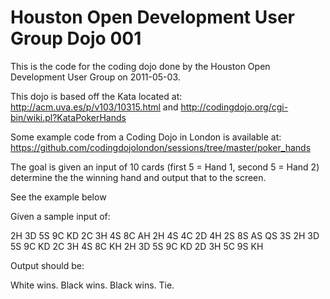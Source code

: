 Houston Open Development User Group Dojo 001
============================================

This is the code for the coding dojo done by the Houston Open Development User 
Group on 2011-05-03.

This dojo is based off the Kata located at: 
http://acm.uva.es/p/v103/10315.html and 
http://codingdojo.org/cgi-bin/wiki.pl?KataPokerHands

Some example code from a Coding Dojo in London is available at:
https://github.com/codingdojolondon/sessions/tree/master/poker_hands

The goal is given an input of 10 cards (first 5 = Hand 1, second 5 = Hand 2) 
determine the the winning hand and output that to the screen.

See the example below

Given a sample input of:

2H 3D 5S 9C KD 2C 3H 4S 8C AH
2H 4S 4C 2D 4H 2S 8S AS QS 3S
2H 3D 5S 9C KD 2C 3H 4S 8C KH
2H 3D 5S 9C KD 2D 3H 5C 9S KH

Output should be:

White wins.
Black wins.
Black wins.
Tie.
